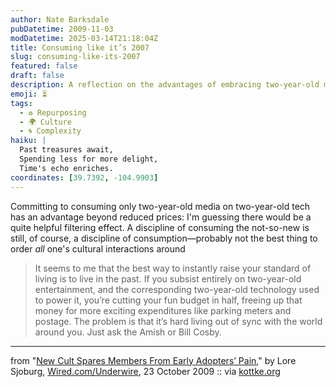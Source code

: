 ```yaml
---
author: Nate Barksdale
pubDatetime: 2009-11-03
modDatetime: 2025-03-14T21:18:04Z
title: Consuming like it’s 2007
slug: consuming-like-its-2007
featured: false
draft: false
description: A reflection on the advantages of embracing two-year-old media and technology for a more fulfilling lifestyle.
emoji: ⏳
tags:
  - ♻️ Repurposing
  - 🌍 Culture
  - 🌀 Complexity
haiku: |
  Past treasures await,  
  Spending less for more delight,  
  Time's echo enriches.
coordinates: [39.7392, -104.9903]
---
```


Committing to consuming only two-year-old media on two-year-old tech has an advantage beyond reduced prices: I'm guessing there would be a quite helpful filtering effect. A discipline of consuming the not-so-new is still, of course, a discipline of consumption—probably not the best thing to order _all_ one's cultural interactions around

> It seems to me that the best way to instantly raise your standard of living is to live in the past. If you subsist entirely on two-year-old entertainment, and the corresponding two-year-old technology used to power it, you’re cutting your fun budget in half, freeing up that money for more exciting expenditures like parking meters and postage. The problem is that it’s hard living out of sync with the world around you. Just ask the Amish or Bill Cosby.

---

from "[New Cult Spares Members From Early Adopters’ Pain](http://web.archive.org/web/20131230143051/http://www.wired.com/underwire/2009/10/alt-text-cult/)," by Lore Sjoburg, [Wired.com/Underwire](http://web.archive.org/web/20131230143051/http://www.wired.com/underwire/2009/10/alt-text-cult/), 23 October 2009 :: via [kottke.org](http://kottke.org/09/10/get-ahead-by-living-in-the-past)
